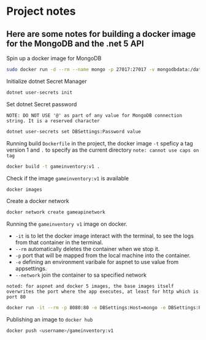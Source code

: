 # Project notes #

## Here are some notes for building a docker image for the MongoDB and the .net 5 API ##


Spin up a docker image for MongoDB
```bash
sudo docker run -d --rm --name mongo -p 27017:27017 -v mongodbdata:/data/db -e MONGO_INITDB_ROOT_USERNAME=mongoadmin -e MONGO_INITDB_ROOT_PASSWORD=value --network=gameapinetwork mongo
```

Initialize dotnet Secret Manager
```bash
dotnet user-secrets init
```

Set dotnet Secret password 

``NOTE: DO NOT USE '@' as part of any value for MongoDB connection string. It is a reserved character``
```bash
dotnet user-secrets set DBSettings:Password value
```

Running build `Dockerfile` in the project, the docker image `-t` speficy a tag version 1 and `.` to specify as the current directory
`note: cannot use caps on tag `
```bash
docker build -t gameinventory:v1 .
```

Check if the image `gameinventory:v1` is available
```bash
docker images
```

Create a docker network
```bash
docker network create gameapinetwork
```

Running the `gameinventory v1` image on docker.
 - `-it` is to let the docker image interact with the terminal, to see the logs from that container in the terminal. 
 - `--rm` automatically deletes the container when we stop it.
 - `-p` port that will be mapped from the local machine into the container.
 - `-e` defining an environment varibale for aspnet to use value from appsettings.
 - `--network` join the container to sa specified network 

`noted: for aspnet and docker 5 images, the base images itself overwrites the port where the app executes, at least for http which is port 80`
```bash
docker run -it --rm -p 8080:80 -e DBSettings:Host=mongo -e DBSettings:Password=value --network gameapinetwork gameinventory:v1
```

Publishing an image to `docker hub`
```bash
docker push <username>/gameinventory:v1
```